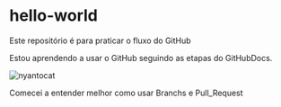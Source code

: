 # hello-world
Este repositório é para praticar o fluxo do GitHub

Estou aprendendo a usar o GitHub seguindo as etapas do GitHubDocs.

![nyantocat](https://github.com/user-attachments/assets/1d752b38-1e1f-4c14-9050-92beef6a591e)


Comecei a entender melhor como usar Branchs e Pull_Request
